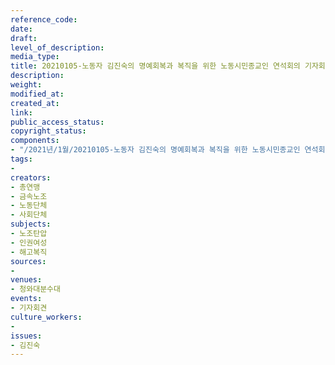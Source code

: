 ```yaml
---
reference_code: 
date: 
draft: 
level_of_description: 
media_type: 
title: 20210105-노동자 김진숙의 명예회복과 복직을 위한 노동시민종교인 연석회의 기자회견
description: 
weight: 
modified_at: 
created_at: 
link: 
public_access_status: 
copyright_status: 
components:
- "/2021년/1월/20210105-노동자 김진숙의 명예회복과 복직을 위한 노동시민종교인 연석회의 기자회견/_1DX6662.jpg"
tags:
- 
creators:
- 총연맹
- 금속노조
- 노동단체
- 사회단체
subjects:
- 노조탄압
- 인권여성
- 해고복직
sources:
- 
venues:
- 청와대분수대
events:
- 기자회견
culture_workers:
- 
issues:
- 김진숙
---
```

